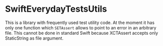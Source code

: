 # SwiftEverydayTestsUtils

This is a library with frequently used test utility code. At the moment it has only one function which `SETAssert` allows to point to an error in an arbitrary file. This cannot be done in standard Swift because XCTAssert accepts only StaticString as file argument.
